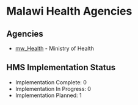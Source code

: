 # Malawi Health Agencies

## Agencies

- [mw_Health](mw_Health/index.md) - Ministry of Health

## HMS Implementation Status

- Implementation Complete: 0
- Implementation In Progress: 0
- Implementation Planned: 1
